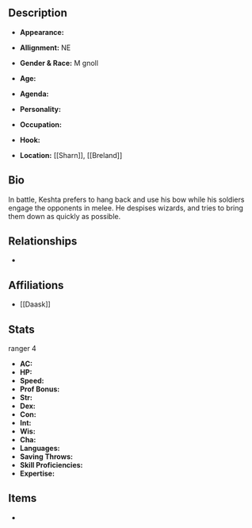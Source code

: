 ## Description
- **Appearance:** 

- **Allignment:** NE

- **Gender & Race:** M gnoll

- **Age:** 

- **Agenda:** 

- **Personality:** 

- **Occupation:** 

- **Hook:** 

- **Location:** [[Sharn]], [[Breland]]

## Bio
In battle, Keshta prefers to hang back and use his bow while his soldiers engage the opponents in melee. He despises wizards, and tries to bring them down as quickly as possible.

## Relationships
- 

## Affiliations
- [[Daask]]

## Stats
ranger 4
- **AC:** 
- **HP:** 
- **Speed:** 
- **Prof Bonus:** 
- **Str:** 
- **Dex:** 
- **Con:** 
- **Int:** 
- **Wis:** 
- **Cha:** 
- **Languages:** 
- **Saving Throws:** 
- **Skill Proficiencies:** 
- **Expertise:** 


## Items
- 
